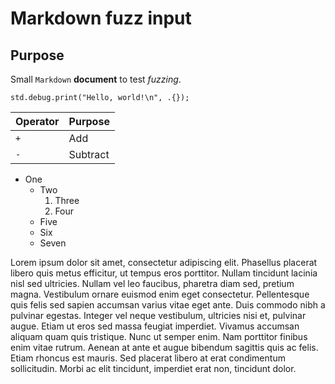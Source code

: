 # Markdown fuzz input

## Purpose

Small `Markdown` **document** to test _fuzzing_.

```zig
std.debug.print("Hello, world!\n", .{});
```

| Operator | Purpose  |
| -------- | -------- |
| `+`      | Add      |
| `-`      | Subtract |

- One
  - Two
    1. Three
    2. Four
  - Five
  + Six
  * Seven

Lorem ipsum dolor sit amet, consectetur adipiscing elit. Phasellus placerat
libero quis metus efficitur, ut tempus eros porttitor. Nullam tincidunt lacinia
nisl sed ultricies. Nullam vel leo faucibus, pharetra diam sed, pretium magna.
Vestibulum ornare euismod enim eget consectetur. Pellentesque quis felis sed
sapien accumsan varius vitae eget ante. Duis commodo nibh a pulvinar egestas.
Integer vel neque vestibulum, ultricies nisi et, pulvinar augue. Etiam ut eros
sed massa feugiat imperdiet. Vivamus accumsan aliquam quam quis tristique. Nunc
ut semper enim. Nam porttitor finibus enim vitae rutrum. Aenean at ante et augue
bibendum sagittis quis ac felis. Etiam rhoncus est mauris. Sed placerat libero
at erat condimentum sollicitudin. Morbi ac elit tincidunt, imperdiet erat non,
tincidunt dolor.

